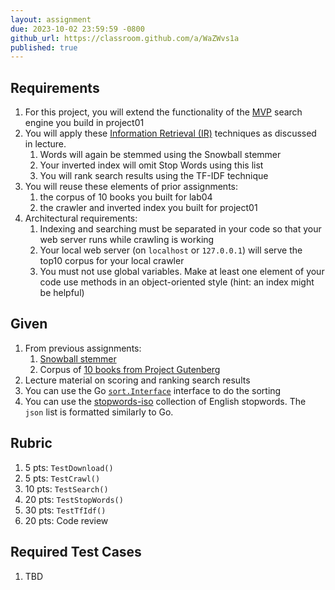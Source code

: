 ```yaml
---
layout: assignment
due: 2023-10-02 23:59:59 -0800
github_url: https://classroom.github.com/a/WaZWvs1a
published: true
---
```

## Requirements
1. For this project, you will extend the functionality of the [MVP](https://en.wikipedia.org/wiki/Minimum_viable_product) search engine you build in project01
1. You will apply these [Information Retrieval (IR)](https://en.wikipedia.org/wiki/Information_retrieval) techniques as discussed in lecture.
    1. Words will again be stemmed using the Snowball stemmer
    1. Your inverted index will omit Stop Words using this list
    1. You will rank search results using the TF-IDF technique
1. You will reuse these elements of prior assignments:
    1. the corpus of 10 books you built for lab04
    1. the crawler and inverted index you built for project01
1. Architectural requirements:
    1. Indexing and searching must be separated in your code so that your web server runs while crawling is working
    1. Your local web server (on `localhost` or `127.0.0.1`) will serve the top10 corpus for your local crawler
    1. You must not use global variables. Make at least one element of your code use methods in an object-oriented style (hint: an index might be helpful)

## Given
1. From previous assignments:
    1. [Snowball stemmer](https://github.com/kljensen/snowball)
    1. Corpus of [10 books from Project Gutenberg](https://cs272-0304-f23.github.io/tests/top10/)
1. Lecture material on scoring and ranking search results
1. You can use the Go [`sort.Interface`](https://pkg.go.dev/sort) interface to do the sorting
1. You can use the [stopwords-iso](https://github.com/stopwords-iso/stopwords-en) collection of English stopwords. The `json` list is formatted similarly to Go.

## Rubric
1. 5 pts: `TestDownload()`
1. 5 pts: `TestCrawl()`
1. 10 pts: `TestSearch()`
1. 20 pts: `TestStopWords()`
1. 30 pts: `TestTfIdf()`
1. 20 pts: Code review

## Required Test Cases
1. TBD